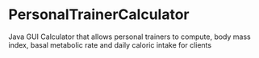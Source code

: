 PersonalTrainerCalculator
=========================

Java GUI Calculator that allows personal trainers to compute, body mass index, basal metabolic rate and daily caloric intake for clients 
